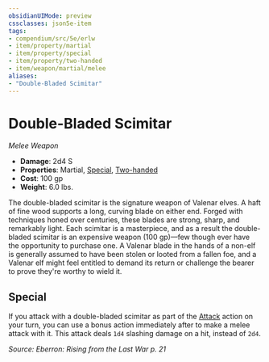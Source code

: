 ```yaml
---
obsidianUIMode: preview
cssclasses: json5e-item
tags:
- compendium/src/5e/erlw
- item/property/martial
- item/property/special
- item/property/two-handed
- item/weapon/martial/melee
aliases: 
- "Double-Bladed Scimitar"
---
```

# Double-Bladed Scimitar
*Melee Weapon*  

- **Damage**: 2d4 S
- **Properties**: Martial, [Special](_item-properties.md#Special), [Two-handed](_item-properties.md#Two-handed)
- **Cost**: 100 gp
- **Weight**: 6.0 lbs.

The double-bladed scimitar is the signature weapon of Valenar elves. A haft of fine wood supports a long, curving blade on either end. Forged with techniques honed over centuries, these blades are strong, sharp, and remarkably light. Each scimitar is a masterpiece, and as a result the double-bladed scimitar is an expensive weapon (100 gp)—few though ever have the opportunity to purchase one. A Valenar blade in the hands of a non-elf is generally assumed to have been stolen or looted from a fallen foe, and a Valenar elf might feel entitled to demand its return or challenge the bearer to prove they're worthy to wield it.

## Special

If you attack with a double-bladed scimitar as part of the [Attack](_actions.md#Attack) action on your turn, you can use a bonus action immediately after to make a melee attack with it. This attack deals `1d4` slashing damage on a hit, instead of `2d4`.

*Source: Eberron: Rising from the Last War p. 21*